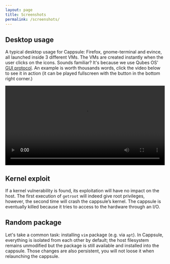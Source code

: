 ```yaml
---
layout: page
title: Screenshots
permalink: /screenshots/
---
```


## Desktop usage

A typical desktop usage for Cappsule: Firefox, gnome-terminal and evince, all launched inside 3 different VMs. The VMs are created instantly when the user clicks on the icons. Sounds familiar? It's because we use Qubes OS' [GUI protocol](https://www.qubes-os.org/doc/gui/). An example is worth thousands words, click the video below to see it in action (it can be played fullscreen with the button in the bottom right corner.)

<video id="cappsule-desktop-video" src="/data/cappsule-desktop.webm" controls width="100%" class="img-thumbnail center-block"></video>



## Kernel exploit

If a kernel vulnerability is found, its exploitation will have no impact on the host. The first execution of `getroot` will indeed give root privileges, however, the second time will crash the cappsule’s kernel. The cappsule is eventually killed because it tries to access to the hardware through an I/O.

<div id="player-container-1" class="center-block"></div>



## Random package

Let's take a common task: installing `vim` package (e.g. via `apt`). In Cappsule, everything is isolated from each other by default; the host filesystem remains unmodified but the package is still available and installed into the cappsule. Those changes are also persistent, you will not loose it when relaunching the cappsule.

<div id="player-container-2" class="center-block"></div>

<script>
  var video = document.getElementById("cappsule-desktop-video");
  if (window.location.href.search("autoplay") >= 0 && video.paused) {
    video.play();
  }
  asciinema.player.js.CreatePlayer('player-container-1', '/data/asciicast-43938.json', { width: 80, height: 24 });
  asciinema.player.js.CreatePlayer('player-container-2', '/data/asciicast-43950.json', { width: 80, height: 24 });
</script>
